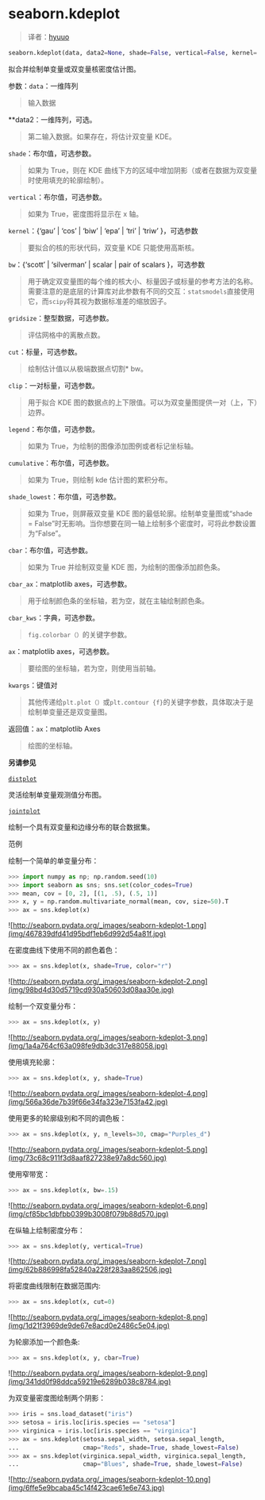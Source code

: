 # seaborn.kdeplot

> 译者：[hyuuo](https://github.com/hyuuo)

```py
seaborn.kdeplot(data, data2=None, shade=False, vertical=False, kernel='gau', bw='scott', gridsize=100, cut=3, clip=None, legend=True, cumulative=False, shade_lowest=True, cbar=False, cbar_ax=None, cbar_kws=None, ax=None, **kwargs)
```

拟合并绘制单变量或双变量核密度估计图。

参数：`data`：一维阵列

> 输入数据

**data2：一维阵列，可选。

> 第二输入数据。如果存在，将估计双变量 KDE。 

`shade`：布尔值，可选参数。

> 如果为 True，则在 KDE 曲线下方的区域中增加阴影（或者在数据为双变量时使用填充的轮廓绘制）。

`vertical`：布尔值，可选参数。

> 如果为 True，密度图将显示在 x 轴。

`kernel`：{‘gau’ &#124; ‘cos’ &#124; ‘biw’ &#124; ‘epa’ &#124; ‘tri’ &#124; ‘triw’ }，可选参数

>  要拟合的核的形状代码，双变量 KDE 只能使用高斯核。

`bw`：{‘scott’ &#124; ‘silverman’ &#124; scalar &#124; pair of scalars }，可选参数

> 用于确定双变量图的每个维的核大小、标量因子或标量的参考方法的名称。需要注意的是底层的计算库对此参数有不同的交互：`statsmodels`直接使用它，而`scipy`将其视为数据标准差的缩放因子。

`gridsize`：整型数据，可选参数。

> 评估网格中的离散点数。

`cut`：标量，可选参数。

> 绘制估计值以从极端数据点切割* bw。

`clip`：一对标量，可选参数。

> 用于拟合 KDE 图的数据点的上下限值。可以为双变量图提供一对（上，下）边界。

`legend`：布尔值，可选参数。

> 如果为 True，为绘制的图像添加图例或者标记坐标轴。

`cumulative`：布尔值，可选参数。

> 如果为 True，则绘制 kde 估计图的累积分布。

`shade_lowest`：布尔值，可选参数。

> 如果为 True，则屏蔽双变量 KDE 图的最低轮廓。绘制单变量图或“shade = False”时无影响。当你想要在同一轴上绘制多个密度时，可将此参数设置为“False”。

`cbar`：布尔值，可选参数。

> 如果为 True 并绘制双变量 KDE 图，为绘制的图像添加颜色条。

`cbar_ax`：matplotlib axes，可选参数。

> 用于绘制颜色条的坐标轴，若为空，就在主轴绘制颜色条。

`cbar_kws`：字典，可选参数。

> `fig.colorbar（）`的关键字参数。

`ax`：matplotlib axes，可选参数。

> 要绘图的坐标轴，若为空，则使用当前轴。

`kwargs`：键值对

> 其他传递给`plt.plot（）`或`plt.contour {f}`的关键字参数，具体取决于是绘制单变量还是双变量图。

返回值：`ax`：matplotlib Axes

> 绘图的坐标轴。

**另请参见**

[`distplot`](seaborn.distplot.html#seaborn.distplot "seaborn.distplot")

灵活绘制单变量观测值分布图。

[`jointplot`](seaborn.jointplot.html#seaborn.jointplot "seaborn.jointplot")

绘制一个具有双变量和边缘分布的联合数据集。

范例

绘制一个简单的单变量分布：

```py
>>> import numpy as np; np.random.seed(10)
>>> import seaborn as sns; sns.set(color_codes=True)
>>> mean, cov = [0, 2], [(1, .5), (.5, 1)]
>>> x, y = np.random.multivariate_normal(mean, cov, size=50).T
>>> ax = sns.kdeplot(x)

```

![http://seaborn.pydata.org/_images/seaborn-kdeplot-1.png](img/467839dfd41d95bdf1eb6d992d54a81f.jpg)

在密度曲线下使用不同的颜色着色：

```py
>>> ax = sns.kdeplot(x, shade=True, color="r")

```

![http://seaborn.pydata.org/_images/seaborn-kdeplot-2.png](img/98bd4d30d5719cd930a50603d08aa30e.jpg)

绘制一个双变量分布：

```py
>>> ax = sns.kdeplot(x, y)

```

![http://seaborn.pydata.org/_images/seaborn-kdeplot-3.png](img/1a4a764cf63a098fe9db3dc317e88058.jpg)

使用填充轮廓：

```py
>>> ax = sns.kdeplot(x, y, shade=True)

```

![http://seaborn.pydata.org/_images/seaborn-kdeplot-4.png](img/566a36de7b39f66e34fa323e7153fa42.jpg)

使用更多的轮廓级别和不同的调色板：

```py
>>> ax = sns.kdeplot(x, y, n_levels=30, cmap="Purples_d")

```

![http://seaborn.pydata.org/_images/seaborn-kdeplot-5.png](img/73c68c911f3d8aaf827238e97a8dc560.jpg)

使用窄带宽：

```py
>>> ax = sns.kdeplot(x, bw=.15)

```

![http://seaborn.pydata.org/_images/seaborn-kdeplot-6.png](img/cf85bc1dbfbb0399b3008f079b88d570.jpg)

在纵轴上绘制密度分布：

```py
>>> ax = sns.kdeplot(y, vertical=True)

```

![http://seaborn.pydata.org/_images/seaborn-kdeplot-7.png](img/62b886998fa52840a228f283aa862506.jpg)

将密度曲线限制在数据范围内:

```py
>>> ax = sns.kdeplot(x, cut=0)

```

![http://seaborn.pydata.org/_images/seaborn-kdeplot-8.png](img/1d21f3969de9de67e8acd0e2486c5e04.jpg)

为轮廓添加一个颜色条:

```py
>>> ax = sns.kdeplot(x, y, cbar=True)

```

![http://seaborn.pydata.org/_images/seaborn-kdeplot-9.png](img/341dd0f98ddca59219e6289b038c8784.jpg)

为双变量密度图绘制两个阴影：

```py
>>> iris = sns.load_dataset("iris")
>>> setosa = iris.loc[iris.species == "setosa"]
>>> virginica = iris.loc[iris.species == "virginica"]
>>> ax = sns.kdeplot(setosa.sepal_width, setosa.sepal_length,
...                  cmap="Reds", shade=True, shade_lowest=False)
>>> ax = sns.kdeplot(virginica.sepal_width, virginica.sepal_length,
...                  cmap="Blues", shade=True, shade_lowest=False)

```

![http://seaborn.pydata.org/_images/seaborn-kdeplot-10.png](img/6ffe5e9bcaba45c14f423cae61e6e743.jpg)
